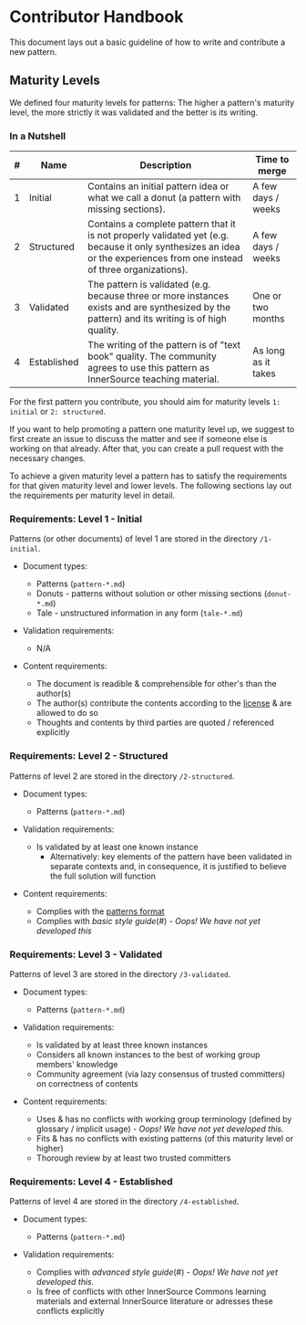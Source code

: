 # Contributor Handbook

This document lays out a basic guideline of how to write and contribute a new pattern.

## Maturity Levels

We defined four maturity levels for patterns: The higher a pattern's maturity level, the more strictly it was validated and the better is its writing.

### In a Nutshell

| \# | Name | Description | Time to merge |
| ---- | ---- | ---- | ---- |
| 1 | Initial | Contains an initial pattern idea or what we call a donut (a pattern with missing sections). | A few days / weeks |
| 2 | Structured | Contains a complete pattern that it is not properly validated yet (e.g. because it only synthesizes an idea or the experiences from one instead of three organizations). | A few days / weeks |
| 3 | Validated | The pattern is validated (e.g. because three or more instances exists and are synthesized by the pattern) and its writing is of high quality. | One or two months |
| 4 | Established | The writing of the pattern is of "text book" quality. The community agrees to use this pattern as InnerSource teaching material. | As long as it takes |

For the first pattern you contribute, you should aim for maturity levels `1: initial` or `2: structured`. 

If you want to help promoting a pattern one maturity level up, we suggest to first create an issue to discuss the matter and see if someone else is working on that already. After that, you can create a pull request with the necessary changes.

To achieve a given maturity level a pattern has to satisfy the requirements for that given maturity level and lower levels. The following sections lay out the requirements per maturity level in detail.


### Requirements: Level 1 - Initial

Patterns (or other documents) of level 1 are stored in the directory `/1-initial`.

- Document types:
	- Patterns (`pattern-*.md`)
	- Donuts - patterns without solution or other missing sections (`donut-*.md`)
	- Tale - unstructured information in any form (`tale-*.md`)
	
- Validation requirements:
	- N/A
	
- Content requirements:
	- The document is readible & comprehensible for other's than the author(s)
	- The author(s) contribute the contents according to the [license](../LICENSE.txt) & are allowed to do so
	- Thoughts and contents by third parties are quoted / referenced explicitly

	
### Requirements: Level 2 - Structured

Patterns of level 2 are stored in the directory `/2-structured`.

- Document types:
	- Patterns (`pattern-*.md`)
	
- Validation requirements:
	- Is validated by at least one known instance 
		- Alternatively: key elements of the pattern have been validated in separate contexts and, in consequence, it is justified to believe the full solution will function
	
- Content requirements:
	- Complies with the [patterns format](pattern-template.md)
	- Complies with *basic style guide*(#) - *Oops! We have not yet developed this*
	
	
### Requirements: Level 3 - Validated

Patterns of level 3 are stored in the directory `/3-validated`.

- Document types:
	- Patterns (`pattern-*.md`)
	
- Validation requirements:
	- Is validated by at least three known instances
	- Considers all known instances to the best of working group members' knowledge
	- Community agreement (via lazy consensus of trusted committers) on correctness of contents
	
- Content requirements:
	- Uses & has no conflicts with working group terminology (defined by glossary / implicit usage) - *Oops! We have not yet developed this.*
	- Fits & has no conflicts with existing patterns (of this maturity level or higher)
	- Thorough review by at least two trusted committers
	
	
### Requirements: Level 4 - Established

Patterns of level 4 are stored in the directory `/4-established`.

- Document types:
	- Patterns (`pattern-*.md`)
	
- Validation requirements:
	- Complies with *advanced style guide*(#) - *Oops! We have not yet developed this.*
	- Is free of conflicts with other InnerSource Commons learning materials and external InnerSource literature or adresses these conflicts explicitly
	
